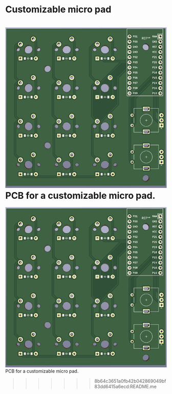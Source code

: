 # Customizable micro pad


![](docs/micro_pad.png)
PCB for a customizable micro pad.
=======
![](docs/micro_pad.PNG)
PCB for a customizable micro pad.
>>>>>>> 8b64c3651a0fb42b042869049bf83dd6415a6ecd:README.me
